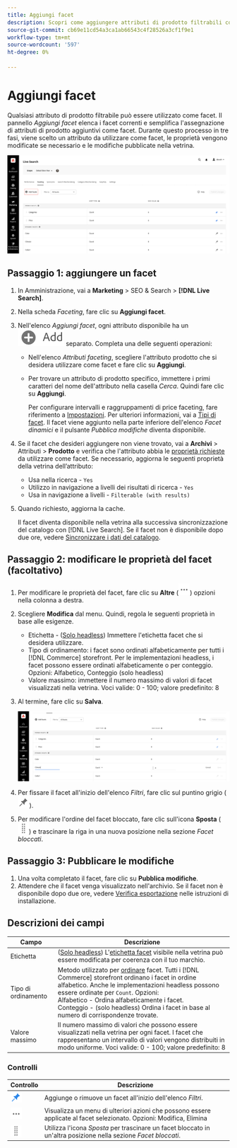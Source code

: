 ```yaml
---
title: Aggiungi facet
description: Scopri come aggiungere attributi di prodotto filtrabili come  [!DNL Live Search] facet.
source-git-commit: cb69e11cd54a3ca1ab66543c4f28526a3cf1f9e1
workflow-type: tm+mt
source-wordcount: '597'
ht-degree: 0%

---
```


# Aggiungi facet

Qualsiasi attributo di prodotto filtrabile può essere utilizzato come facet. Il pannello *Aggiungi facet* elenca i facet correnti e semplifica l&#39;assegnazione di attributi di prodotto aggiuntivi come facet. Durante questo processo in tre fasi, viene scelto un attributo da utilizzare come facet, le proprietà vengono modificate se necessario e le modifiche pubblicate nella vetrina.

![Aggiungi facet](assets/facets-add.png)

## Passaggio 1: aggiungere un facet

1. In Amministrazione, vai a **Marketing** > SEO &amp; Search > **[!DNL Live Search]**.
1. Nella scheda *Faceting*, fare clic su **Aggiungi facet**.
1. Nell&#39;elenco *Aggiungi facet*, ogni attributo disponibile ha un ![pulsante Aggiungi](assets/btn-add.png) separato. Completa una delle seguenti operazioni:

   * Nell&#39;elenco *Attributi faceting*, scegliere l&#39;attributo prodotto che si desidera utilizzare come facet e fare clic su **Aggiungi**.
   * Per trovare un attributo di prodotto specifico, immettere i primi caratteri del nome dell&#39;attributo nella casella *Cerca*. Quindi fare clic su **Aggiungi**.

     Per configurare intervalli e raggruppamenti di price faceting, fare riferimento a [Impostazioni](settings.md). Per ulteriori informazioni, vai a [Tipi di facet](facets-type.md).
Il facet viene aggiunto nella parte inferiore dell&#39;elenco *Facet dinamici* e il pulsante *Pubblica modifiche* diventa disponibile.

1. Se il facet che desideri aggiungere non viene trovato, vai a **Archivi** > Attributi > **Prodotto** e verifica che l&#39;attributo abbia le [proprietà richieste](facets.md) da utilizzare come facet. Se necessario, aggiorna le seguenti proprietà della vetrina dell’attributo:

   * Usa nella ricerca - `Yes`
   * Utilizzo in navigazione a livelli dei risultati di ricerca - `Yes`
   * Usa in navigazione a livelli - `Filterable (with results)`

1. Quando richiesto, aggiorna la cache.

   Il facet diventa disponibile nella vetrina alla successiva sincronizzazione del catalogo con [!DNL Live Search]. Se il facet non è disponibile dopo due ore, vedere [Sincronizzare i dati del catalogo](install.md#synchronize-catalog-data).

## Passaggio 2: modificare le proprietà del facet (facoltativo)

1. Per modificare le proprietà del facet, fare clic su **Altre** (![Altro selettore](assets/btn-more.png)) opzioni nella colonna a destra.
1. Scegliere **Modifica** dal menu. Quindi, regola le seguenti proprietà in base alle esigenze.

   * Etichetta - ([Solo headless](facets-type.md)) Immettere l&#39;etichetta facet che si desidera utilizzare.
   * Tipo di ordinamento: i facet sono ordinati alfabeticamente per tutti i [!DNL Commerce] storefront. Per le implementazioni headless, i facet possono essere ordinati alfabeticamente o per conteggio. Opzioni: Alfabetico, Conteggio (solo headless)
   * Valore massimo: immettere il numero massimo di valori di facet visualizzati nella vetrina. Voci valide: 0 - 100; valore predefinito: 8

1. Al termine, fare clic su **Salva**.

   ![Modifica facet](assets/facet-edit.png)

1. Per fissare il facet all&#39;inizio dell&#39;elenco *Filtri*, fare clic sul puntino grigio (![Selettore pin](assets/btn-pin-gray.png)).
1. Per modificare l&#39;ordine del facet bloccato, fare clic sull&#39;icona **Sposta** (![Sposta selettore](assets/btn-move.png)) e trascinare la riga in una nuova posizione nella sezione *Facet bloccati*.

## Passaggio 3: Pubblicare le modifiche

1. Una volta completato il facet, fare clic su **Pubblica modifiche**.
1. Attendere che il facet venga visualizzato nell&#39;archivio.
Se il facet non è disponibile dopo due ore, vedere [Verifica esportazione](install.md#synchronize-catalog-data) nelle istruzioni di installazione.

## Descrizioni dei campi

| Campo | Descrizione |
|--- |--- |
| Etichetta | ([Solo headless](facets-type.md)) L&#39;[etichetta facet](facets-type.md) visibile nella vetrina può essere modificata per coerenza con il tuo marchio. |
| Tipo di ordinamento | Metodo utilizzato per [ordinare](facets-type.md) facet. Tutti i [!DNL Commerce] storefront ordinano i facet in ordine alfabetico. Anche le implementazioni headless possono essere ordinate per `Count`. Opzioni:<br />Alfabetico - Ordina alfabeticamente i facet.<br />Conteggio - (solo headless) Ordina i facet in base al numero di corrispondenze trovate. |
| Valore massimo | Il numero massimo di valori che possono essere visualizzati nella vetrina per ogni facet. I facet che rappresentano un intervallo di valori vengono distribuiti in modo uniforme. Voci valide: 0 - 100; valore predefinito: 8 |

### Controlli

| Controllo | Descrizione |
|--- |--- |
| ![Selettore pin](assets/btn-pin-blue.png) | Aggiunge o rimuove un facet all&#39;inizio dell&#39;elenco *Filtri*. |
| ![Altro selettore](assets/btn-more.png) | Visualizza un menu di ulteriori azioni che possono essere applicate al facet selezionato. Opzioni: Modifica, Elimina |
| ![Sposta selettore](assets/btn-move.png) | Utilizza l&#39;icona *Sposta* per trascinare un facet bloccato in un&#39;altra posizione nella sezione *Facet bloccati*. |
